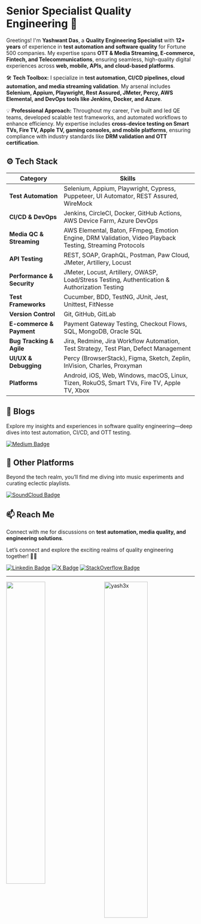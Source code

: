 # Senior Specialist Quality Engineering 🦾

Greetings! I'm **Yashwant Das**, a **Quality Engineering Specialist** with **12+ years** of experience in **test automation and software quality** for Fortune 500 companies. My expertise spans **OTT & Media Streaming, E-commerce, Fintech, and Telecommunications**, ensuring seamless, high-quality digital experiences across **web, mobile, APIs, and cloud-based platforms**.

🛠️ **Tech Toolbox:** I specialize in **test automation, CI/CD pipelines, cloud automation, and media streaming validation**. My arsenal includes **Selenium, Appium, Playwright, Rest Assured, JMeter, Percy, AWS Elemental, and DevOps tools like Jenkins, Docker, and Azure**.

💡 **Professional Approach:** Throughout my career, I've built and led QE teams, developed scalable test frameworks, and automated workflows to enhance efficiency. My expertise includes **cross-device testing on Smart TVs, Fire TV, Apple TV, gaming consoles, and mobile platforms**, ensuring compliance with industry standards like **DRM validation and OTT certification**.

## ⚙️ Tech Stack

| **Category**            | **Skills**                                                                                                      |
|-------------------------|----------------------------------------------------------------------------------------------------------------|
| **Test Automation**     | Selenium, Appium, Playwright, Cypress, Puppeteer, UI Automator, REST Assured, WireMock                        |
| **CI/CD & DevOps**      | Jenkins, CircleCI, Docker, GitHub Actions, AWS Device Farm, Azure DevOps                                      |
| **Media QC & Streaming**| AWS Elemental, Baton, FFmpeg, Emotion Engine, DRM Validation, Video Playback Testing, Streaming Protocols    |
| **API Testing**         | REST, SOAP, GraphQL, Postman, Paw Cloud, JMeter, Artillery, Locust                                            |
| **Performance & Security** | JMeter, Locust, Artillery, OWASP, Load/Stress Testing, Authentication & Authorization Testing           |
| **Test Frameworks**     | Cucumber, BDD, TestNG, JUnit, Jest, Unittest, FitNesse                                                        |
| **Version Control**     | Git, GitHub, GitLab                                                                                            |
| **E-commerce & Payment** | Payment Gateway Testing, Checkout Flows, SQL, MongoDB, Oracle SQL                                           |
| **Bug Tracking & Agile**| Jira, Redmine, Jira Workflow Automation, Test Strategy, Test Plan, Defect Management                         |
| **UI/UX & Debugging**   | Percy (BrowserStack), Figma, Sketch, Zeplin, InVision, Charles, Proxyman                                     |
| **Platforms**           | Android, iOS, Web, Windows, macOS, Linux, Tizen, RokuOS, Smart TVs, Fire TV, Apple TV, Xbox                  |

## 📝 Blogs

Explore my insights and experiences in software quality engineering—deep dives into test automation, CI/CD, and OTT testing.

[![Medium Badge](https://img.shields.io/badge/Medium-12100E?style=for-the-badge&logo=medium&logoColor=white)](https://medium.com/@yashwant-das/)

## 🎵 Other Platforms

Beyond the tech realm, you’ll find me diving into music experiments and curating eclectic playlists.

[![SoundCloud Badge](https://img.shields.io/badge/SoundCloud-FF3300?style=for-the-badge&logo=soundcloud&logoColor=white)](https://soundcloud.com/yash3x)

## 📫 Reach Me

Connect with me for discussions on **test automation, media quality, and engineering solutions**.

Let’s connect and explore the exciting realms of quality engineering together! 🤝🚀

[![Linkedin Badge](https://img.shields.io/badge/LinkedIn-0077B5?style=for-the-badge&logo=linkedin&logoColor=white)](https://www.linkedin.com/in/yashwant-das/)
[![X Badge](https://img.shields.io/badge/X-@mypixelquest-1DA1F2?style=for-the-badge&logo=x&logoColor=white)](https://x.com/mypixelquest)
[![StackOverflow Badge](https://img.shields.io/badge/Stack%20Overflow-F58025?style=for-the-badge&logo=Stack%20Overflow&logoColor=white)](https://stackoverflow.com/users/6400953/yash)

---

<img align='left' width=45.5% src="https://github-readme-stats.vercel.app/api?username=yashwant-das&show_icons=true">
<img align="right" width=48% src="https://github-readme-streak-stats.herokuapp.com/?user=yashwant-das&" alt="yash3x" /></p>
